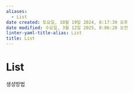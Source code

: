 ```yaml
---
aliases:
  - List
date created: 토요일, 10월 19일 2024, 8:17:39 오후
date modified: 수요일, 3월 12일 2025, 8:06:28 오전
linter-yaml-title-alias: List
title: List
---
```


# List

생성방법
